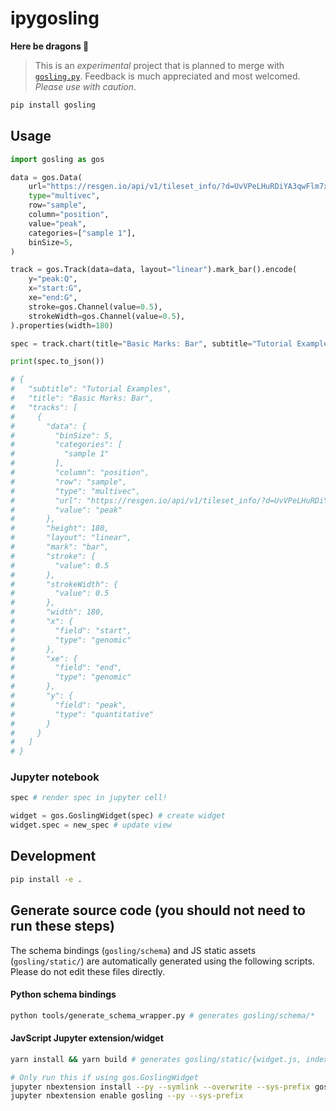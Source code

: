 # ipygosling

**Here be dragons 🐉**

> This is an *experimental* project that is planned to merge with 
> [`gosling.py`](https://github.com/gosling-lang/gosling.py). Feedback is 
> much appreciated and most welcomed. _Please use with caution_.

```bash
pip install gosling
```

## Usage

```python
import gosling as gos

data = gos.Data(
    url="https://resgen.io/api/v1/tileset_info/?d=UvVPeLHuRDiYA3qwFlm7xQ",
    type="multivec",
    row="sample",
    column="position",
    value="peak",
    categories=["sample 1"],
    binSize=5,
)

track = gos.Track(data=data, layout="linear").mark_bar().encode(
    y="peak:Q",
    x="start:G",
    xe="end:G",
    stroke=gos.Channel(value=0.5),
    strokeWidth=gos.Channel(value=0.5),
).properties(width=180)

spec = track.chart(title="Basic Marks: Bar", subtitle="Tutorial Examples")

print(spec.to_json())

# {
#   "subtitle": "Tutorial Examples",
#   "title": "Basic Marks: Bar",
#   "tracks": [
#     {
#       "data": {
#         "binSize": 5,
#         "categories": [
#           "sample 1"
#         ],
#         "column": "position",
#         "row": "sample",
#         "type": "multivec",
#         "url": "https://resgen.io/api/v1/tileset_info/?d=UvVPeLHuRDiYA3qwFlm7xQ",
#         "value": "peak"
#       },
#       "height": 180,
#       "layout": "linear",
#       "mark": "bar",
#       "stroke": {
#         "value": 0.5
#       },
#       "strokeWidth": {
#         "value": 0.5
#       },
#       "width": 180,
#       "x": {
#         "field": "start",
#         "type": "genomic"
#       },
#       "xe": {
#         "field": "end",
#         "type": "genomic"
#       },
#       "y": {
#         "field": "peak",
#         "type": "quantitative"
#       }
#     }
#   ]
# }
```

### Jupyter notebook
```python
spec # render spec in jupyter cell!
```

```python
widget = gos.GoslingWidget(spec) # create widget
widget.spec = new_spec # update view
```

## Development
```bash
pip install -e .
```

## Generate source code (you should not need to run these steps)

The schema bindings (`gosling/schema`) and JS static assets (`gosling/static/`)
are automatically generated using the following scripts. Please do not edit these
files directly.

#### Python schema bindings

```bash
python tools/generate_schema_wrapper.py # generates gosling/schema/*
```

#### JavScript Jupyter extension/widget

```bash
yarn install && yarn build # generates gosling/static/{widget.js, index.js}

# Only run this if using gos.GoslingWidget
jupyter nbextension install --py --symlink --overwrite --sys-prefix gosling
jupyter nbextension enable gosling --py --sys-prefix
```
